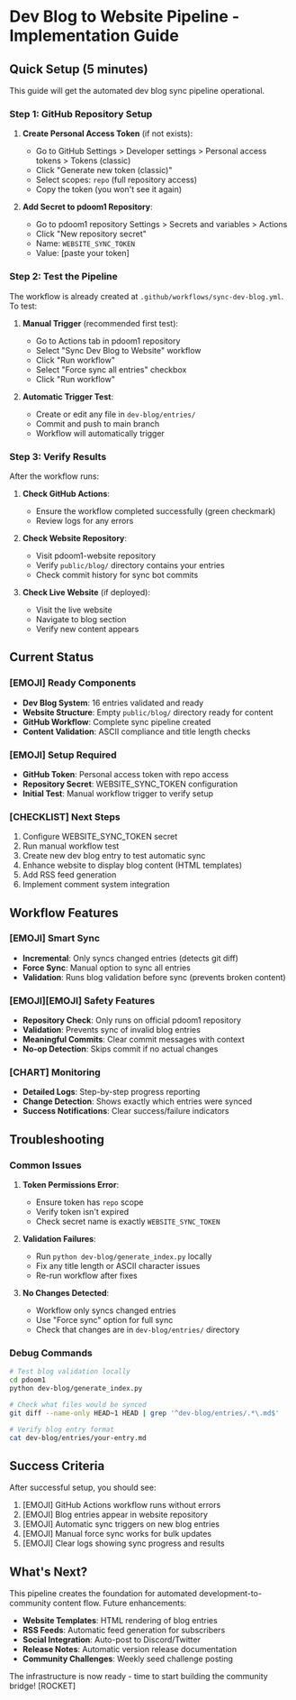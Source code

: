 # Dev Blog to Website Pipeline - Implementation Guide

## Quick Setup (5 minutes)

This guide will get the automated dev blog sync pipeline operational.

### Step 1: GitHub Repository Setup

1. **Create Personal Access Token** (if not exists):
   - Go to GitHub Settings > Developer settings > Personal access tokens > Tokens (classic)
   - Click "Generate new token (classic)"
   - Select scopes: `repo` (full repository access)
   - Copy the token (you won't see it again)

2. **Add Secret to pdoom1 Repository**:
   - Go to pdoom1 repository Settings > Secrets and variables > Actions
   - Click "New repository secret"
   - Name: `WEBSITE_SYNC_TOKEN`
   - Value: [paste your token]

### Step 2: Test the Pipeline

The workflow is already created at `.github/workflows/sync-dev-blog.yml`. To test:

1. **Manual Trigger** (recommended first test):
   - Go to Actions tab in pdoom1 repository
   - Select "Sync Dev Blog to Website" workflow
   - Click "Run workflow"
   - Select "Force sync all entries" checkbox
   - Click "Run workflow"

2. **Automatic Trigger Test**:
   - Create or edit any file in `dev-blog/entries/`
   - Commit and push to main branch
   - Workflow will automatically trigger

### Step 3: Verify Results

After the workflow runs:

1. **Check GitHub Actions**:
   - Ensure the workflow completed successfully (green checkmark)
   - Review logs for any errors

2. **Check Website Repository**:
   - Visit pdoom1-website repository
   - Verify `public/blog/` directory contains your entries
   - Check commit history for sync bot commits

3. **Check Live Website** (if deployed):
   - Visit the live website
   - Navigate to blog section
   - Verify new content appears

## Current Status

### [EMOJI] Ready Components
- **Dev Blog System**: 16 entries validated and ready
- **Website Structure**: Empty `public/blog/` directory ready for content
- **GitHub Workflow**: Complete sync pipeline created
- **Content Validation**: ASCII compliance and title length checks

### [EMOJI] Setup Required
- **GitHub Token**: Personal access token with repo access
- **Repository Secret**: WEBSITE_SYNC_TOKEN configuration
- **Initial Test**: Manual workflow trigger to verify setup

### [CHECKLIST] Next Steps
1. Configure WEBSITE_SYNC_TOKEN secret
2. Run manual workflow test
3. Create new dev blog entry to test automatic sync
4. Enhance website to display blog content (HTML templates)
5. Add RSS feed generation
6. Implement comment system integration

## Workflow Features

### [EMOJI] Smart Sync
- **Incremental**: Only syncs changed entries (detects git diff)
- **Force Sync**: Manual option to sync all entries
- **Validation**: Runs blog validation before sync (prevents broken content)

### [EMOJI][EMOJI] Safety Features
- **Repository Check**: Only runs on official pdoom1 repository
- **Validation**: Prevents sync of invalid blog entries
- **Meaningful Commits**: Clear commit messages with context
- **No-op Detection**: Skips commit if no actual changes

### [CHART] Monitoring
- **Detailed Logs**: Step-by-step progress reporting
- **Change Detection**: Shows exactly which entries were synced
- **Success Notifications**: Clear success/failure indicators

## Troubleshooting

### Common Issues

1. **Token Permissions Error**:
   - Ensure token has `repo` scope
   - Verify token isn't expired
   - Check secret name is exactly `WEBSITE_SYNC_TOKEN`

2. **Validation Failures**:
   - Run `python dev-blog/generate_index.py` locally
   - Fix any title length or ASCII character issues
   - Re-run workflow after fixes

3. **No Changes Detected**:
   - Workflow only syncs changed entries
   - Use "Force sync" option for full sync
   - Check that changes are in `dev-blog/entries/` directory

### Debug Commands

```bash
# Test blog validation locally
cd pdoom1
python dev-blog/generate_index.py

# Check what files would be synced
git diff --name-only HEAD~1 HEAD | grep '^dev-blog/entries/.*\.md$'

# Verify blog entry format
cat dev-blog/entries/your-entry.md
```

## Success Criteria

After successful setup, you should see:

1. [EMOJI] GitHub Actions workflow runs without errors
2. [EMOJI] Blog entries appear in website repository
3. [EMOJI] Automatic sync triggers on new blog entries
4. [EMOJI] Manual force sync works for bulk updates
5. [EMOJI] Clear logs showing sync progress and results

## What's Next?

This pipeline creates the foundation for automated development-to-community content flow. Future enhancements:

- **Website Templates**: HTML rendering of blog entries
- **RSS Feeds**: Automatic feed generation for subscribers
- **Social Integration**: Auto-post to Discord/Twitter
- **Release Notes**: Automatic version release documentation
- **Community Challenges**: Weekly seed challenge posting

The infrastructure is now ready - time to start building the community bridge! [ROCKET]
